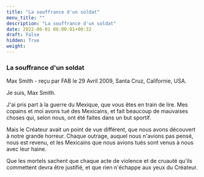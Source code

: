 ```yaml
---
title: "La souffrance d'un soldat"
menu_title: ""
description: "La souffrance d'un soldat"
date: 2022-06-01 06:00:01+00:32
draft: False
hidden: True
weight:
---
```

### La souffrance d'un soldat

Max Smith - reçu par FAB le 29 Avril 2009, Santa Cruz, Californie, USA.

Je suis, Max Smith.

J'ai pris part à la guerre du Mexique, que vous êtes en train de lire. Mes copains et moi avons tué des Mexicains, et fait beaucoup de mauvaises choses qui, selon nous, ont été faites dans un but sportif.

Mais le Créateur avait un point de vue différent, que nous avons découvert à notre grande horreur. Chaque outrage, auquel nous n'avions pas pensé, nous est revenu, et les Mexicains que nous avions tués sont venus à nous avec leur haine.

Que les mortels sachent que chaque acte de violence et de cruauté qu'ils commettent devra être justifié, et que rien n'échappe aux yeux du Créateur.

